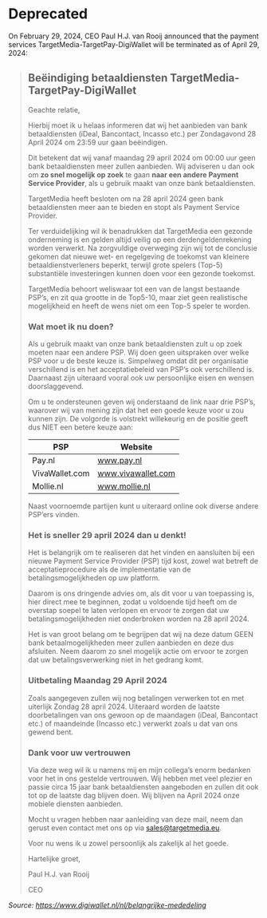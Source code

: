 # Deprecated

On February 29, 2024, CEO Paul H.J. van Rooij announced that the payment services TargetMedia-TargetPay-DigiWallet will be terminated as of April 29, 2024:

> ## Beëindiging betaaldiensten TargetMedia-TargetPay-DigiWallet
> 
> Geachte relatie,
> 
> Hierbij moet ik u helaas informeren dat wij het aanbieden van bank betaaldiensten (iDeal, Bancontact, Incasso etc.) per Zondagavond 28 April 2024 om 23:59 uur gaan beëindigen.
> 
> Dit betekent dat wij vanaf maandag 29 april 2024 om 00:00 uur geen bank betaaldiensten meer zullen aanbieden. Wij adviseren u dan ook om **zo snel mogelijk op zoek** te gaan **naar een andere Payment Service Provider**, als u gebruik maakt van onze bank betaaldiensten.
> 
> TargetMedia heeft besloten om na 28 april 2024 geen bank betaaldiensten meer aan te bieden en stopt als Payment Service Provider.
> 
> Ter verduidelijking wil ik benadrukken dat TargetMedia een gezonde onderneming is en gelden altijd veilig op een derdengeldenrekening worden verwerkt. Na zorgvuldige overweging zijn wij tot de conclusie gekomen dat nieuwe wet- en regelgeving de toekomst van kleinere betaaldienstverleners beperkt, terwijl grote spelers (Top-5) substantiële investeringen kunnen doen voor een gezonde toekomst.
> 
> TargetMedia behoort weliswaar tot een van de langst bestaande PSP’s, en zit qua grootte in de Top5-10, maar ziet geen realistische mogelijkheid en heeft de wens niet om een Top-5 speler te worden.
> 
> ### Wat moet ik nu doen?
> 
> Als u gebruik maakt van onze bank betaaldiensten zult u op zoek moeten naar een andere PSP. Wij doen geen uitspraken over welke PSP voor u de beste keuze is. Simpelweg omdat dit per organisatie verschillend is en het acceptatiebeleid van PSP’s ook verschillend is. Daarnaast zijn uiteraard vooral ook uw persoonlijke eisen en wensen doorslaggevend.
> 
> Om u te ondersteunen geven wij onderstaand de link naar drie PSP’s, waarover wij van mening zijn dat het een goede keuze voor u zou kunnen zijn. De volgorde is volstrekt willekeurig en de positie geeft dus NIET een betere keuze aan:
> 
> | PSP | Website |
> | --- | --- |
> | Pay.nl | www.pay.nl |
> | VivaWallet.com | www.vivawallet.com |
> | Mollie.nl	| www.mollie.nl |
> 
> Naast voornoemde partijen kunt u uiteraard online ook diverse andere PSP’ers vinden.
> 
> ### Het is sneller 29 april 2024 dan u denkt!
> 
> Het is belangrijk om te realiseren dat het vinden en aansluiten bij een nieuwe Payment Service Provider (PSP) tijd kost, zowel wat betreft de acceptatieprocedure als de implementatie van de betalingsmogelijkheden op uw platform.
> 
> Daarom is ons dringende advies om, als dit voor u van toepassing is, hier direct mee te beginnen, zodat u voldoende tijd heeft om de overstap soepel te laten verlopen en ervoor te zorgen dat uw betalingsmogelijkheden niet onderbroken worden na 28 april 2024.
> 
> Het is van groot belang om te begrijpen dat wij na deze datum GEEN bank betaalmogelijkheden meer zullen aanbieden en deze dus afsluiten. Neem daarom zo snel mogelijk actie om ervoor te zorgen dat uw betalingsverwerking niet in het gedrang komt.
> 
> ### Uitbetaling Maandag 29 April 2024
> 
> Zoals aangegeven zullen wij nog betalingen verwerken tot en met uiterlijk Zondag 28 april 2024. Uiteraard worden de laatste doorbetalingen van ons gewoon op de maandagen (iDeal, Bancontact etc.) of maandeinde (Incasso etc.) verwerkt zoals u dat van ons gewend bent.
> 
> ### Dank voor uw vertrouwen
> 
> Via deze weg wil ik u namens mij en mijn collega’s enorm bedanken voor het in ons gestelde vertrouwen. Wij hebben met veel plezier en passie circa 15 jaar bank betaaldiensten aangeboden en zullen dit ook tot op de laatste dag blijven doen. Wij blijven na April 2024 onze mobiele diensten aanbieden.
> 
> Mocht u vragen hebben naar aanleiding van deze mail, neem dan gerust even contact met ons op via sales@targetmedia.eu.
> 
> Voor nu wens ik u zowel persoonlijk als zakelijk al het goede.
> 
> Hartelijke groet,
> 
> Paul H.J. van Rooij
> 
> CEO

_Source: https://www.digiwallet.nl/nl/belangrijke-mededeling_

